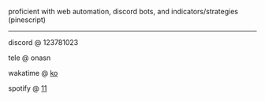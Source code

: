 proficient with web automation, discord bots, and indicators/strategies (pinescript)

------

discord @ 123781023

tele @ onasn

wakatime @ [ko](https://wakatime.com/@ko)

spotify @ [11](https://open.spotify.com/user/r4w4u8ustl8sdu5z4oqhqhd7q?si=cd7a74d3d1e94a2b)

